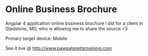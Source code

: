 
# Online Business Brochure
Angular 4 application online business brochure I did for a client in Gladstone, MO, who is allowing me to share the source &lt;3

Primary target device: Mobile  

See it live @ http://www.pawpalspetgrooming.com 
